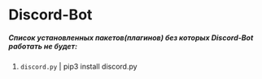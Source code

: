 <h1>Discord-Bot</h1>

<h5>Список установленных пакетов(плагинов) без которых Discord-Bot работать не будет:</h5>

1) `discord.py` | pip3 install discord.py
